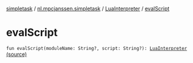[simpletask](../../index.md) / [nl.mpcjanssen.simpletask](../index.md) / [LuaInterpreter](index.md) / [evalScript](.)

# evalScript

`fun evalScript(moduleName: String?, script: String?): `[`LuaInterpreter`](index.md) [(source)](https://github.com/mpcjanssen/simpletask-android/blob/master/src/main/java/nl/mpcjanssen/simpletask/LuaInterpreter.kt#L97)